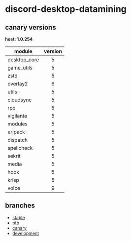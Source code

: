 # discord-desktop-datamining

## canary versions

**host: 1.0.254**

| module | version |
| ------ | :-----: |
| desktop_core | 5 |
| game_utils | 5 |
| zstd | 5 |
| overlay2 | 6 |
| utils | 5 |
| cloudsync | 5 |
| rpc | 5 |
| vigilante | 5 |
| modules | 5 |
| erlpack | 5 |
| dispatch | 5 |
| spellcheck | 5 |
| sekrit | 5 |
| media | 5 |
| hook | 5 |
| krisp | 5 |
| voice | 9 |

## branches

- [stable](https://github.com/OpenAsar/discord-desktop-datamining/tree/stable)
- [ptb](https://github.com/OpenAsar/discord-desktop-datamining/tree/ptb)
- [canary](https://github.com/OpenAsar/discord-desktop-datamining/tree/canary)
- [development](https://github.com/OpenAsar/discord-desktop-datamining/tree/development)